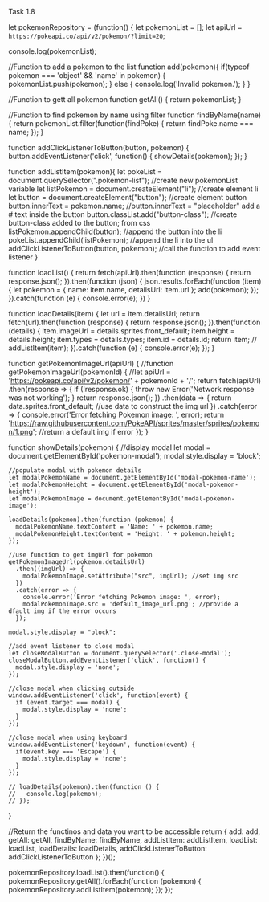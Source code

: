 Task 1.8

let pokemonRepository = (function() {
  let pokemonList = [];
  let apiUrl = `https://pokeapi.co/api/v2/pokemon/?limit=20`;

  console.log(pokemonList);

  //Function to add a pokemon to the list
  function add(pokemon){
    if(typeof pokemon === 'object' && 'name' in pokemon) {
  pokemonList.push(pokemon);
  } else {
    console.log('Invalid pokemon.');
  }
  }

  //Function to gett all pokemon
  function getAll() {
    return pokemonList;
  }

  //Function to find pokemon by name using filter
  function findByName(name) {
    return pokemonList.filter(function(findPoke) {
      return findPoke.name === name;
    });
  }

  function addClickListenerToButton(button, pokemon) {
    button.addEventListener('click', function() {
      showDetails(pokemon);
    });
  }

  function addListItem(pokemon){
    let pokeList = document.querySelector(".pokemon-list"); //create new pokemonList variable
    let listPokemon = document.createElement("li"); //create element li
    let button = document.createElement("button"); //create element button
    button.innerText = pokemon.name; //button.innerText = "placeholder" add a # text inside the button
    button.classList.add("button-class"); //create button-class added to the button; from css
    listPokemon.appendChild(button); //append the button into the li
    pokeList.appendChild(listPokemon); //append the li into the ul
    addClickListenerToButton(button, pokemon); //call the function to add event listener
  }

  function loadList() {
    return fetch(apiUrl).then(function (response) {
      return response.json();
    }).then(function (json) {
      json.results.forEach(function (item) {
        let pokemon = {
          name: item.name,
          detailsUrl: item.url
        };
        add(pokemon);
      });
    }).catch(function (e) {
      console.error(e);
    })
  }

  function loadDetails(item) {
    let url = item.detailsUrl;
    return fetch(url).then(function (response) {
      return response.json();
    }).then(function (details) {
      item.imageUrl = details.sprites.front_default;
      item.height = details.height;
      item.types = details.types;
      item.id = details.id;
      return item; // addListItem(item);
    }).catch(function (e) {
      console.error(e);
    });
  }

  function getPokemonImageUrl(apiUrl) { //function getPokemonImageUrl(pokemonId) { //let apiUrl = 'https://pokeapi.co/api/v2/pokemon/' + pokemonId + '/';
      return fetch(apiUrl)
        .then(response => {
          if (!response.ok) {
            throw new Error('Network response was not working');
          }
          return response.json();
        })
        .then(data => {
          return data.sprites.front_default; //use data to construct the img url
        })
        .catch(error => {
          console.error('Error fetching Pokemon image: ', error);
          return 'https://raw.githubusercontent.com/PokeAPI/sprites/master/sprites/pokemon/1.png'; //return a default img if error 
        });
  }

  function showDetails(pokemon) {
    //display modal
    let modal = document.getElementById('pokemon-modal');
    modal.style.display = 'block';

    //populate modal with pokemon details
    let modalPokemonName = document.getElementById('modal-pokemon-name');
    let modalPokemonHeight = document.getElementById('modal-pokemon-height');
    let modalPokemonImage = document.getElementById('modal-pokemon-image');

    loadDetails(pokemon).then(function (pokemon) {
      modalPokemonName.textContent = 'Name: ' + pokemon.name;
      modalPokemonHeight.textContent = 'Height: ' + pokemon.height;
    });

    //use function to get imgUrl for pokemon
    getPokemonImageUrl(pokemon.detailsUrl)
      .then((imgUrl) => {
        modalPokemonImage.setAttribute("src", imgUrl); //set img src
      })
      .catch(error => {
        console.error('Error fetching Pokemon image: ', error);
        modalPokemonImage.src = 'default_image_url.png'; //provide a dfault img if the error occurs
      });

    modal.style.display = "block";

    //add event listener to close modal
    let closeModalButton = document.querySelector('.close-modal');
    closeModalButton.addEventListener('click', function() {
      modal.style.display = 'none';
    });

    //close modal when clicking outside
    window.addEventListener('click', function(event) {
      if (event.target === modal) {
        modal.style.display = 'none';
      }
    });

    //close modal when using keyboard
    window.addEventListener('keydown', function(event) {
      if(event.key === 'Escape') {
        modal.style.display = 'none';
      }
    });

    // loadDetails(pokemon).then(function () {
    //   console.log(pokemon);
    // });
  }

  //Return the functinos and data you want to be accessible
  return {
    add: add,
    getAll: getAll,
    findByName: findByName,
    addListItem: addListItem,
    loadList: loadList,
    loadDetails: loadDetails,
    addClickListenerToButton: addClickListenerToButton
  };
})();

pokemonRepository.loadList().then(function() {
  pokemonRepository.getAll().forEach(function (pokemon) {
    pokemonRepository.addListItem(pokemon);
  });
});